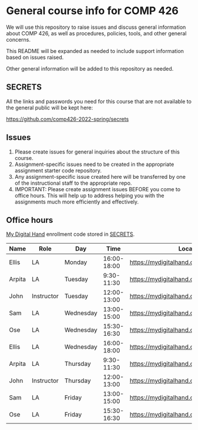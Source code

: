 # General course info for COMP 426

We will use this repository to raise issues and discuss general information about COMP 426, as well as procedures, policies, tools, and other general concerns.

This README will be expanded as needed to include support information based on issues raised. 

Other general information will be added to this repository as needed.

## SECRETS

All the links and passwords you need for this course that are not available to the general public will be kept here: 

https://github.com/comp426-2022-spring/secrets

## Issues

1. Please create issues for general inquiries about the structure of this course.
2. Assignment-specific issues need to be created in the appropriate assignment starter code repository.
3. Any assignment-specific issue created here will be transferred by one of the instructional staff to the appropriate repo.
4. IMPORTANT: Please create assignment issues BEFORE you come to office hours. This will help up to address helping you with the assignments much more efficiently and effectively.

## Office hours

[My Digital Hand](https://mydigitalhand.org/enrollment/30895) enrollment code stored in [SECRETS](https://github.com/comp426-2022-spring/secrets).

| Name | Role | Day | Time | Location |
| --- | --- | --- | --- | --- |
| Ellis | LA | Monday | 16:00-18:00 | https://mydigitalhand.org/enrollment/30895 |
| Arpita| LA | Tuesday | 9:30-11:30| https://mydigitalhand.org/enrollment/30895 |
| John | Instructor | Tuesday | 12:00-13:00 | https://mydigitalhand.org/enrollment/30895 |
| Sam | LA | Wednesday | 13:00-15:00 | https://mydigitalhand.org/enrollment/30895 |
| Ose | LA | Wednesday | 15:30-16:30 | https://mydigitalhand.org/enrollment/30895 |
| Ellis | LA | Wednesday | 16:00-18:00 | https://mydigitalhand.org/enrollment/30895 |
| Arpita | LA | Thursday | 9:30-11:30 | https://mydigitalhand.org/enrollment/30895 |
| John | Instructor | Thursday | 12:00-13:00 | https://mydigitalhand.org/enrollment/30895 |
| Sam | LA | Friday | 13:00-15:00 | https://mydigitalhand.org/enrollment/30895 |
| Ose | LA | Friday | 15:30-16:30 | https://mydigitalhand.org/enrollment/30895 |
